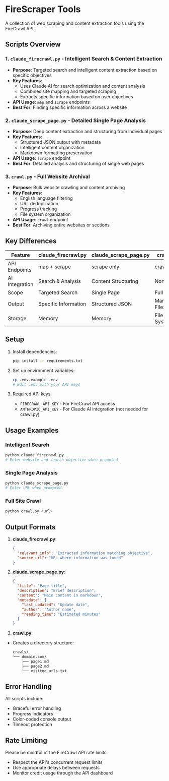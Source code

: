 # FireScraper Tools

A collection of web scraping and content extraction tools using the FireCrawl API.

## Scripts Overview

### 1. `claude_firecrawl.py` - Intelligent Search & Content Extraction

- **Purpose**: Targeted search and intelligent content extraction based on specific objectives
- **Key Features**:
  - Uses Claude AI for search optimization and content analysis
  - Combines site mapping and targeted scraping
  - Extracts specific information based on user objectives
- **API Usage**: `map` and `scrape` endpoints
- **Best For**: Finding specific information across a website

### 2. `claude_scrape_page.py` - Detailed Single Page Analysis

- **Purpose**: Deep content extraction and structuring from individual pages
- **Key Features**:
  - Structured JSON output with metadata
  - Intelligent content organization
  - Markdown formatting preservation
- **API Usage**: `scrape` endpoint
- **Best For**: Detailed analysis and structuring of single web pages

### 3. `crawl.py` - Full Website Archival

- **Purpose**: Bulk website crawling and content archiving
- **Key Features**:
  - English language filtering
  - URL deduplication
  - Progress tracking
  - File system organization
- **API Usage**: `crawl` endpoint
- **Best For**: Archiving entire websites or sections

## Key Differences

| Feature        | claude_firecrawl.py  | claude_scrape_page.py | crawl.py       |
| -------------- | -------------------- | --------------------- | -------------- |
| API Endpoints  | map + scrape         | scrape only           | crawl          |
| AI Integration | Search & Analysis    | Content Structuring   | None           |
| Scope          | Targeted Search      | Single Page           | Full Site      |
| Output         | Specific Information | Structured JSON       | Markdown Files |
| Storage        | Memory               | Memory                | File System    |

## Setup

1. Install dependencies:

   ```bash
   pip install -r requirements.txt
   ```

2. Set up environment variables:

   ```bash
   cp .env.example .env
   # Edit .env with your API keys
   ```

3. Required API keys:

   - `FIRECRAWL_API_KEY` - For FireCrawl API access
   - `ANTHROPIC_API_KEY` - For Claude AI integration (not needed for crawl.py)

## Usage Examples

### Intelligent Search

```python
python claude_firecrawl.py
# Enter website and search objective when prompted
```

### Single Page Analysis

```python
python claude_scrape_page.py
# Enter URL when prompted
```

### Full Site Crawl

```python
python crawl.py <url>
```

## Output Formats

1. **claude_firecrawl.py**:

   ```json
   {
     "relevant_info": "Extracted information matching objective",
     "source_url": "URL where information was found"
   }
   ```

2. **claude_scrape_page.py**:

   ```json
   {
     "title": "Page title",
     "description": "Brief description",
     "content": "Main content in markdown",
     "metadata": {
       "last_updated": "Update date",
       "author": "Author name",
       "reading_time": "Estimated minutes"
     }
   }
   ```

3. **crawl.py**:

- Creates a directory structure:

  ```txt
  crawls/
  └── domain.com/
      ├── page1.md
      ├── page2.md
      └── visited_urls.txt
  ```

## Error Handling

All scripts include:

- Graceful error handling
- Progress indicators
- Color-coded console output
- Timeout protection

## Rate Limiting

Please be mindful of the FireCrawl API rate limits:

- Respect the API's concurrent request limits
- Use appropriate delays between requests
- Monitor credit usage through the API dashboard
